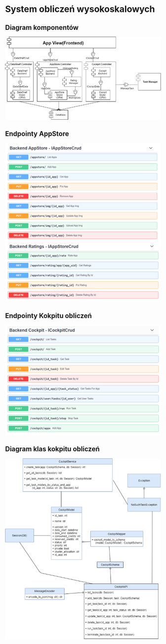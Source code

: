 # System obliczeń wysokoskalowych

## Diagram komponentów

![](diagrams/diagram_komponentow_2.png)

## Endpointy AppStore
![](diagrams/endpointy_appstore_3.png)
![](diagrams/endpointy_appstore_rating_3.png)

## Endpointy Kokpitu obliczeń
![](diagrams/endpointy_cockpit_3.png)

## Diagram klas kokpitu obliczeń
![](diagrams/diagram_klas.png)

